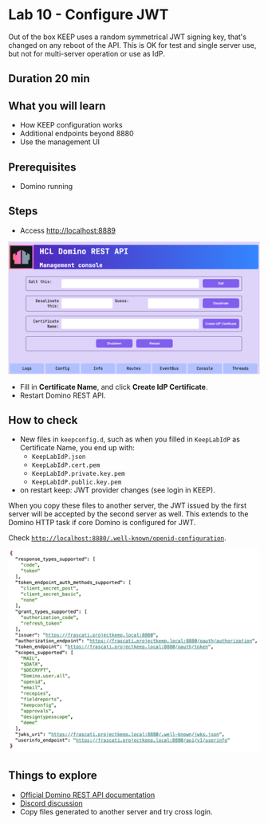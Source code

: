 # Lab 10 - Configure JWT

Out of the box KEEP uses a random symmetrical JWT signing key, that's changed on any reboot of the API. This is OK for test and single server use, but not for multi-server operation or use as IdP.

## Duration 20 min

## What you will learn

- How KEEP configuration works
- Additional endpoints beyond 8880
- Use the management UI

## Prerequisites

- Domino running

## Steps

- Access [http://localhost:8889](http://localhost:8889)

![ManagementConsole](img/ManagementConsole.png)

- Fill in **Certificate Name**, and click **Create IdP Certificate**.
- Restart Domino REST API. 

## How to check

- New files in `keepconfig.d`, such as when you filled in `KeepLabIdP` as Certificate Name, you end up with:
    - `KeepLabIdP.json`
    - `KeepLabIdP.cert.pem`
    - `KeepLabIdP.private.key.pem`
    - `KeepLabIdP.public.key.pem`
- on restart keep: JWT provider changes (see login in KEEP).

When you copy these files to another server, the JWT issued by the first server will be accepted by the second server as well. This extends to the Domino HTTP task if core Domino is configured for JWT.

Check [`http://localhost:8880/.well-known/openid-configuration`](http://localhost:8880/.well-known/openid-configuration).

![OpenID config](img/Openidconfig.png)

## Things to explore

- [Official Domino REST API documentation](https://opensource.hcltechsw.com/Domino-rest-api/index.html)
- [Discord discussion](https://discord.com/invite/jmRHpDRnH4)
- Copy files generated to another server and try cross login.

